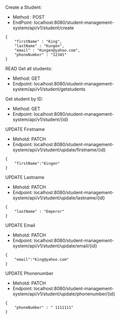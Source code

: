 Create a Student:
* Method : POST
* EndPoint: localhost:8080/student-management-system/api/v1/student/create

```
{
	"firstName" : "King",
	"lastName" : "Kungen",
	"email" : "Kungen@yahoo.com",
	"phoneNumber" : "12345"
}
```


READ
Get all students:
* Method: GET
* Endpoint: localhost:8080/student-management-system/api/v1/student/getstudents


Get student by ID:
* Method: GET
* Endpoint: localhost:8080/student-management-system/api/v1/student/{id}



UPDATE Firstname
* Mehotd: PATCH
* Endpoint: localhost:8080/student-management-system/api/v1/student/update/firstname/{id}

```
{
	"firstName":"Kingen"
}
```


UPDATE Lastname
* Mehotd: PATCH
* Endpoint: localhost:8080/student-management-system/api/v1/student/update/lastname/{id}

```
{
	"lastName" : "Emperor"
}
```

UPDATE Email
* Mehotd: PATCH
* Endpoint: localhost:8080/student-management-system/api/v1/student/update/email/{id}

```
{
	"email":"King@yahoo.com"
}
```

UPDATE Phonenumber
* Mehotd: PATCH
* Endpoint: localhost:8080/student-management-system/api/v1/student/update/phonenumber/{id}

```
{
	"phoneNumber" : " 1111111"
}
```

